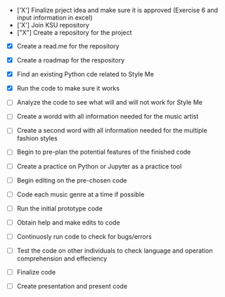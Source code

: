 - ['X']  Finalize prject idea and make sure it is approved (Exercise 6 and input information in excel)
- ['X']  Join KSU repository
- ["X"]  Create a repository for the project 
- [X]  Create a read.me for the repository 
- [X]  Create a roadmap for the respository
- [X]  Find an existing Python cde related to Style Me
- [X]  Run the code to make sure it works 
- [ ]  Analyze the code to see what will and will not work for Style Me
- [ ]  Create a wordd with all information needed for the music artist
- [ ]  Create a second word with all information needed for the multiple fashion styles
- [ ]  Begin to pre-plan the potential features of the finished code
- [ ]  Create a practice on Python or Jupyter as a practice tool
- [ ]  Begin editing on the pre-chosen code 
- [ ]  Code each music genre at a time if possible
- [ ]  Run the initial prototype code 
- [ ]  Obtain help and make edits to code 
- [ ]  Continuosly run code to check for bugs/errors
- [ ]  Test the code on other individuals to check language and operation comprehension and effeciency
- [ ]  Finalize code
- [ ]  Create presentation and present code


